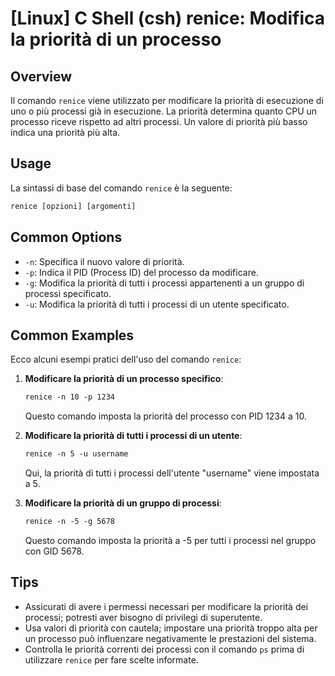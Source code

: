 # [Linux] C Shell (csh) renice: Modifica la priorità di un processo

## Overview
Il comando `renice` viene utilizzato per modificare la priorità di esecuzione di uno o più processi già in esecuzione. La priorità determina quanto CPU un processo riceve rispetto ad altri processi. Un valore di priorità più basso indica una priorità più alta.

## Usage
La sintassi di base del comando `renice` è la seguente:

```csh
renice [opzioni] [argomenti]
```

## Common Options
- `-n`: Specifica il nuovo valore di priorità.
- `-p`: Indica il PID (Process ID) del processo da modificare.
- `-g`: Modifica la priorità di tutti i processi appartenenti a un gruppo di processi specificato.
- `-u`: Modifica la priorità di tutti i processi di un utente specificato.

## Common Examples
Ecco alcuni esempi pratici dell'uso del comando `renice`:

1. **Modificare la priorità di un processo specifico**:
   ```csh
   renice -n 10 -p 1234
   ```
   Questo comando imposta la priorità del processo con PID 1234 a 10.

2. **Modificare la priorità di tutti i processi di un utente**:
   ```csh
   renice -n 5 -u username
   ```
   Qui, la priorità di tutti i processi dell'utente "username" viene impostata a 5.

3. **Modificare la priorità di un gruppo di processi**:
   ```csh
   renice -n -5 -g 5678
   ```
   Questo comando imposta la priorità a -5 per tutti i processi nel gruppo con GID 5678.

## Tips
- Assicurati di avere i permessi necessari per modificare la priorità dei processi; potresti aver bisogno di privilegi di superutente.
- Usa valori di priorità con cautela; impostare una priorità troppo alta per un processo può influenzare negativamente le prestazioni del sistema.
- Controlla le priorità correnti dei processi con il comando `ps` prima di utilizzare `renice` per fare scelte informate.